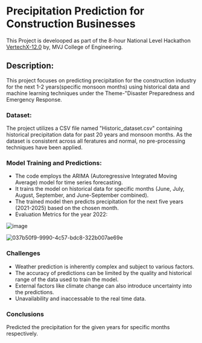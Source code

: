 
# Precipitation Prediction for Construction Businesses

This Project is develooped as part of the 8-hour National Level Hackathon [VertechX-12.0](https://vertechx.mvjce.edu.in) by, MVJ College of Engineering.

## Description:
This project focuses on predicting precipitation for the construction industry for the next 1-2 years(specific monsoon months) using historical data and machine learning techniques under the Theme-"Disaster Preparedness and Emergency Response.

### Dataset: 
The project utilizes a CSV file named "Historic_dataset.csv" containing historical precipitation data for past 20 years and monsoon months. As the dataset is consistent across all feratures and normal, no pre-processing techniques have been applied.

### Model Training and Predictions:

- The code employs the ARIMA (Autoregressive Integrated Moving Average) model for time series forecasting.
- It trains the model on historical data for specific months (June, July, August, September, and June-September combined).
- The trained model then predicts precipitation for the next five years (2021-2025) based on the chosen month.
- Evaluation Metrics for the year 2022:
  
![image](https://github.com/user-attachments/assets/0cabf10b-7cbf-43de-9f24-5e80dbb02e5a)

![037b50f9-9990-4c57-bdc8-322b007ae69e](https://github.com/user-attachments/assets/a10a3dd2-2232-4ff7-8b40-16294339969b)

### Challenges
- Weather prediction is inherently complex and subject to various factors.
- The accuracy of predictions can be limited by the quality and historical range of the data used to train the model.
- External factors like climate change can also introduce uncertainty into the predictions.
- Unavailability and inaccessable to the real time data.

### Conclusions
Predicted the precipitation for the given years for specific months respectively.

